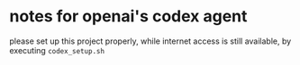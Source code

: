 # notes for openai's codex agent

please set up this project properly, while internet
access is still available, by executing `codex_setup.sh`


